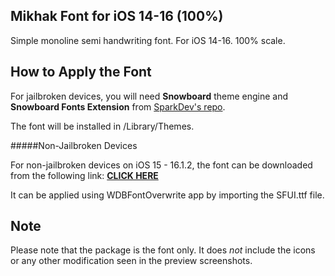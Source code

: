 Mikhak Font for iOS 14-16 (100%)
---------------------------------------------

Simple monoline semi handwriting font. 
For iOS 14-16.
100% scale. 


How to Apply the Font
----------------------


For jailbroken devices, you will need **Snowboard** theme engine and **Snowboard Fonts Extension** from [SparkDev's repo](https://www.sparkdev.me).

The font will be installed in /Library/Themes.


#####Non-Jailbroken Devices

For non-jailbroken devices on iOS 15 - 16.1.2, the font can be downloaded from the following link: **[CLICK HERE](https://drive.google.com/drive/folders/1lT6I9i3ltzdfs3YcHYEv8bJr0ejJD8IT)**

It can be applied using WDBFontOverwrite app by importing the SFUI.ttf file.

Note
----

Please note that the package is the font only. It does *not* include the icons or any other modification seen in the preview screenshots.
